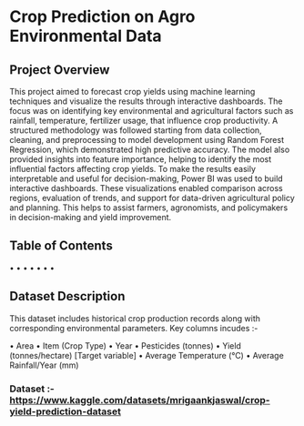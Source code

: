 # Crop Prediction on Agro Environmental Data


## Project Overview

This project aimed to forecast crop yields using machine learning techniques and visualize the results through interactive dashboards. The focus was on identifying key environmental and agricultural factors such as rainfall, temperature, fertilizer usage, that influence crop productivity. A structured methodology was followed starting from data collection, cleaning, and preprocessing to model development using Random Forest Regression, which demonstrated high predictive accuracy. The model also provided insights into feature importance, helping to identify the most influential factors affecting crop yields. To make the results easily interpretable and useful for decision-making, Power BI was used to build interactive dashboards. These visualizations enabled comparison across regions, evaluation of trends, and support for data-driven agricultural policy and planning.
This helps to assist farmers, agronomists, and policymakers in decision-making and yield improvement.


## Table of Contents

•
•
•
•
•
•
•


## Dataset Description

This dataset includes historical crop production records along with corresponding environmental parameters. Key columns incudes :-

• Area
• Item (Crop Type)
• Year
• Pesticides (tonnes)
•  Yield (tonnes/hectare) [Target variable]
• Average Temperature (°C)
• Average Rainfall/Year (mm)

### Dataset :- https://www.kaggle.com/datasets/mrigaankjaswal/crop-yield-prediction-dataset
